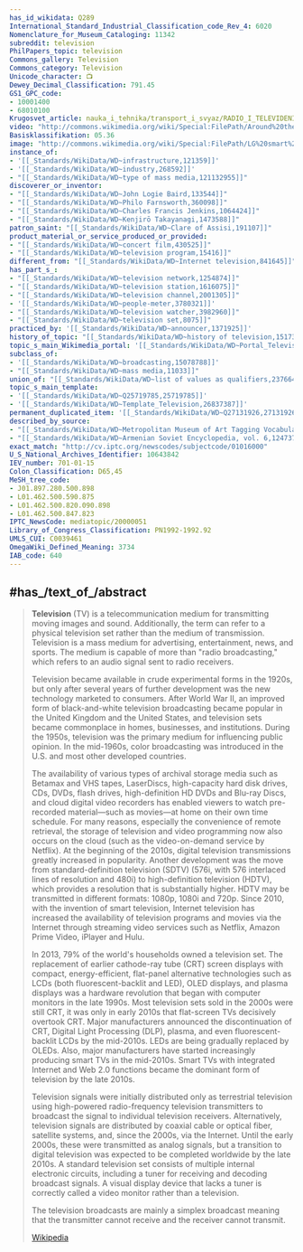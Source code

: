 ```yaml
---
has_id_wikidata: Q289
International_Standard_Industrial_Classification_code_Rev_4: 6020
Nomenclature_for_Museum_Cataloging: 11342
subreddit: television
PhilPapers_topic: television
Commons_gallery: Television
Commons_category: Television
Unicode_character: 📺 
Dewey_Decimal_Classification: 791.45
GS1_GPC_code:
- 10001400
- 68010100
Krugosvet_article: nauka_i_tehnika/transport_i_svyaz/RADIO_I_TELEVIDENIE.html
video: "http://commons.wikimedia.org/wiki/Special:FilePath/Around%20the%20Corner%20%281937%29%2024fps%20selection.webm"
Basisklassifikation: 05.36
image: "http://commons.wikimedia.org/wiki/Special:FilePath/LG%20smart%20TV.jpg"
instance_of:
- '[[_Standards/WikiData/WD~infrastructure,121359]]'
- '[[_Standards/WikiData/WD~industry,268592]]'
- "[[_Standards/WikiData/WD~type of mass media,121132955]]"
discoverer_or_inventor:
- "[[_Standards/WikiData/WD~John Logie Baird,133544]]"
- "[[_Standards/WikiData/WD~Philo Farnsworth,360098]]"
- "[[_Standards/WikiData/WD~Charles Francis Jenkins,1064424]]"
- "[[_Standards/WikiData/WD~Kenjirō Takayanagi,1473588]]"
patron_saint: "[[_Standards/WikiData/WD~Clare of Assisi,191107]]"
product_material_or_service_produced_or_provided:
- "[[_Standards/WikiData/WD~concert film,430525]]"
- "[[_Standards/WikiData/WD~television program,15416]]"
different_from: "[[_Standards/WikiData/WD~Internet television,841645]]"
has_part_s_:
- "[[_Standards/WikiData/WD~television network,1254874]]"
- "[[_Standards/WikiData/WD~television station,1616075]]"
- "[[_Standards/WikiData/WD~television channel,2001305]]"
- '[[_Standards/WikiData/WD~people-meter,3780321]]'
- "[[_Standards/WikiData/WD~television watcher,3982960]]"
- "[[_Standards/WikiData/WD~television set,8075]]"
practiced_by: '[[_Standards/WikiData/WD~announcer,1371925]]'
history_of_topic: "[[_Standards/WikiData/WD~history of television,1517344]]"
topic_s_main_Wikimedia_portal: '[[_Standards/WikiData/WD~Portal_Television,10316697]]'
subclass_of:
- '[[_Standards/WikiData/WD~broadcasting,15078788]]'
- "[[_Standards/WikiData/WD~mass media,11033]]"
union_of: "[[_Standards/WikiData/WD~list of values as qualifiers,23766486]]"
topic_s_main_template:
- '[[_Standards/WikiData/WD~Q25719785,25719785]]'
- '[[_Standards/WikiData/WD~Template_Television,26837387]]'
permanent_duplicated_item: '[[_Standards/WikiData/WD~Q27131926,27131926]]'
described_by_source:
- "[[_Standards/WikiData/WD~Metropolitan Museum of Art Tagging Vocabulary,106727050]]"
- "[[_Standards/WikiData/WD~Armenian Soviet Encyclopedia, vol. 6,124737633]]"
exact_match: "http://cv.iptc.org/newscodes/subjectcode/01016000"
U_S_National_Archives_Identifier: 10643842
IEV_number: 701-01-15
Colon_Classification: D65,45
MeSH_tree_code:
- J01.897.280.500.898
- L01.462.500.590.875
- L01.462.500.820.090.898
- L01.462.500.847.823
IPTC_NewsCode: mediatopic/20000051
Library_of_Congress_Classification: PN1992-1992.92
UMLS_CUI: C0039461
OmegaWiki_Defined_Meaning: 3734
IAB_code: 640
---
```


## #has_/text_of_/abstract 

> **Television** (TV) is a telecommunication medium for transmitting moving images and sound. 
> Additionally, the term can refer to a physical television set rather than the medium of transmission. 
> Television is a mass medium for advertising, entertainment, news, and sports. 
> The medium is capable of more than "radio broadcasting," 
> which refers to an audio signal sent to radio receivers.
>
> Television became available in crude experimental forms in the 1920s, but only after several years of further development was the new technology marketed to consumers. After World War II, an improved form of black-and-white television broadcasting became popular in the United Kingdom and the United States, and television sets became commonplace in homes, businesses, and institutions. During the 1950s, television was the primary medium for influencing public opinion. In the mid-1960s, color broadcasting was introduced in the U.S. and most other developed countries.
>
> The availability of various types of archival storage media such as Betamax and VHS tapes, LaserDiscs, high-capacity hard disk drives, CDs, DVDs, flash drives, high-definition HD DVDs and Blu-ray Discs, and cloud digital video recorders has enabled viewers to watch pre-recorded material—such as movies—at home on their own time schedule. For many reasons, especially the convenience of remote retrieval, the storage of television and video programming now also occurs on the cloud (such as the video-on-demand service by Netflix). At the beginning of the 2010s, digital television transmissions greatly increased in popularity. Another development was the move from standard-definition television (SDTV) (576i, with 576 interlaced lines of resolution and 480i) to high-definition television (HDTV), which provides a resolution that is substantially higher. HDTV may be transmitted in different formats: 1080p, 1080i and 720p. Since 2010, with the invention of smart television, Internet television has increased the availability of television programs and movies via the Internet through streaming video services such as Netflix, Amazon Prime Video, iPlayer and Hulu.
>
> In 2013, 79% of the world's households owned a television set. The replacement of earlier cathode-ray tube (CRT) screen displays with compact, energy-efficient, flat-panel alternative technologies such as LCDs (both fluorescent-backlit and LED), OLED displays, and plasma displays was a hardware revolution that began with computer monitors in the late 1990s. Most television sets sold in the 2000s were still CRT, it was only in early 2010s that flat-screen TVs decisively overtook CRT. Major manufacturers announced the discontinuation of CRT, Digital Light Processing (DLP), plasma, and even fluorescent-backlit LCDs by the mid-2010s. LEDs are being gradually replaced by OLEDs. Also, major manufacturers have started increasingly producing smart TVs in the mid-2010s. Smart TVs with integrated Internet and Web 2.0 functions became the dominant form of television by the late 2010s.
>
> Television signals were initially distributed only as terrestrial television using high-powered radio-frequency television transmitters to broadcast the signal to individual television receivers. Alternatively, television signals are distributed by coaxial cable or optical fiber, satellite systems, and, since the 2000s, via the Internet. Until the early 2000s, these were transmitted as analog signals, but a transition to digital television was expected to be completed worldwide by the late 2010s. A standard television set consists of multiple internal electronic circuits, including a tuner for receiving and decoding broadcast signals. A visual display device that lacks a tuner is correctly called a video monitor rather than a television.
>
> The television broadcasts are mainly a simplex broadcast meaning that the transmitter cannot receive and the receiver cannot transmit.
>
> [Wikipedia](https://en.wikipedia.org/wiki/Television) 

